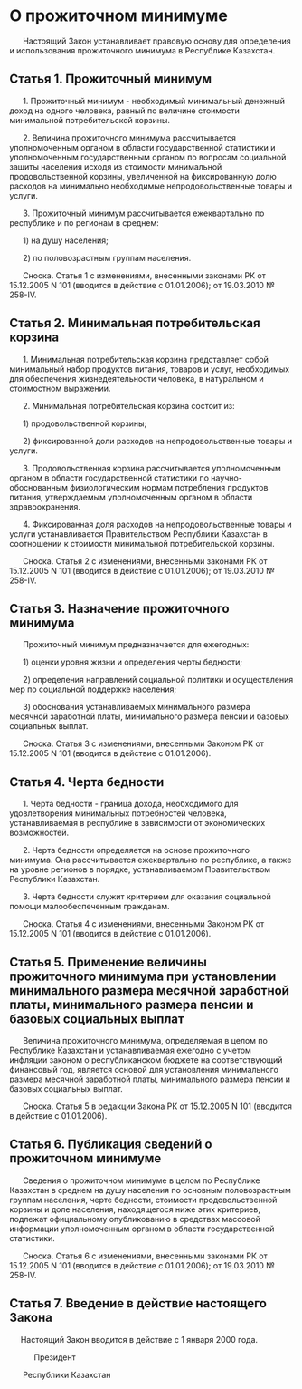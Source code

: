 # О прожиточном минимуме

      Настоящий Закон устанавливает правовую основу для определения и использования прожиточного минимума в Республике Казахстан.

## Статья 1. Прожиточный минимум

      1. Прожиточный минимум - необходимый минимальный денежный доход на одного человека, равный по величине стоимости минимальной потребительской корзины.

      2. Величина прожиточного минимума рассчитывается уполномоченным органом в области государственной статистики и уполномоченным государственным органом по вопросам социальной защиты населения исходя из стоимости минимальной продовольственной корзины, увеличенной на фиксированную долю расходов на минимально необходимые непродовольственные товары и услуги.

      3. Прожиточный минимум рассчитывается ежеквартально по республике и по регионам в среднем:

      1) на душу населения;

      2) по половозрастным группам населения.

      Сноска. Статья 1 с изменениями, внесенными законами РК от 15.12.2005 N 101 (вводится в действие с 01.01.2006); от 19.03.2010 № 258-IV.

## Статья 2. Минимальная потребительская корзина

      1. Минимальная потребительская корзина представляет собой минимальный набор продуктов питания, товаров и услуг, необходимых для обеспечения жизнедеятельности человека, в натуральном и стоимостном выражении.

      2. Минимальная потребительская корзина состоит из:

      1) продовольственной корзины;

      2) фиксированной доли расходов на непродовольственные товары и услуги.

      3. Продовольственная корзина рассчитывается уполномоченным органом в области государственной статистики по научно-обоснованным физиологическим нормам потребления продуктов питания, утверждаемым уполномоченным органом в области здравоохранения.

      4. Фиксированная доля расходов на непродовольственные товары и услуги устанавливается Правительством Республики Казахстан в соотношении к стоимости минимальной потребительской корзины.

      Сноска. Статья 2 с изменениями, внесенными законами РК от 15.12.2005 N 101 (вводится в действие с 01.01.2006); от 19.03.2010 № 258-IV.

## Статья 3. Назначение прожиточного минимума

      Прожиточный минимум предназначается для ежегодных:

      1) оценки уровня жизни и определения черты бедности;

      2) определения направлений социальной политики и осуществления мер по социальной поддержке населения;

      3) обоснования устанавливаемых минимального размера месячной заработной платы, минимального размера пенсии и базовых социальных выплат.

      Сноска. Статья 3 с изменениями, внесенными Законом РК от 15.12.2005 N 101 (вводится в действие с 01.01.2006).

## Статья 4. Черта бедности

      1. Черта бедности - граница дохода, необходимого для удовлетворения минимальных потребностей человека, устанавливаемая в республике в зависимости от экономических возможностей.

      2. Черта бедности определяется на основе прожиточного минимума. Она рассчитывается ежеквартально по республике, а также на уровне регионов в порядке, устанавливаемом Правительством Республики Казахстан.

      3. Черта бедности служит критерием для оказания социальной помощи малообеспеченным гражданам.

      Сноска. Статья 4 с изменениями, внесенными Законом РК от 15.12.2005 N 101 (вводится в действие с 01.01.2006).

## Статья 5. Применение величины прожиточного минимума при установлении минимального размера месячной заработной платы, минимального размера пенсии и базовых социальных выплат

      Величина прожиточного минимума, определяемая в целом по Республике Казахстан и устанавливаемая ежегодно с учетом инфляции законом о республиканском бюджете на соответствующий финансовый год, является основой для установления минимального размера месячной заработной платы, минимального размера пенсии и базовых социальных выплат.

      Сноска. Статья 5 в редакции Закона РК от 15.12.2005 N 101 (вводится в действие с 01.01.2006).

## Статья 6. Публикация сведений о прожиточном минимуме

      Сведения о прожиточном минимуме в целом по Республике Казахстан в среднем на душу населения по основным половозрастным группам населения, черте бедности, стоимости продовольственной корзины и доле населения, находящегося ниже этих критериев, подлежат официальному опубликованию в средствах массовой информации уполномоченным органом в области государственной статистики.

      Сноска. Статья 6 с изменениями, внесенными законами РК от 15.12.2005 N 101 (вводится в действие с 01.01.2006); от 19.03.2010 № 258-IV.

## Статья 7. Введение в действие настоящего Закона

     Настоящий Закон вводится в действие с 1 января 2000 года.

           Президент

      Республики Казахстан

